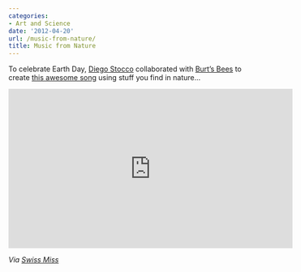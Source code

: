 ```yaml
---
categories:
- Art and Science
date: '2012-04-20'
url: /music-from-nature/
title: Music from Nature
---
```


To celebrate Earth Day, <a href="http://diegostocco.com/">Diego Stocco</a> collaborated with <a href="http://www.burtsbees.com/">Burt’s Bees</a> to create <a href="https://www.youtube.com/watch?v=4yEimDuL2t8">this awesome song</a> using stuff you find in nature...

<iframe class="alignc" width="560" height="315" src="https://www.youtube.com/embed/4yEimDuL2t8?rel=0" frameborder="0" allowfullscreen></iframe>

<em>Via <a href="http://www.swiss-miss.com/2012/04/music-from-nature.html">Swiss Miss</a></em>